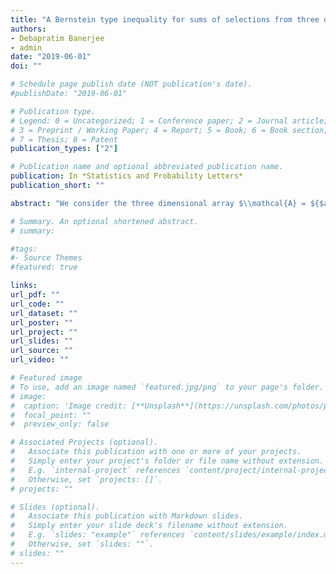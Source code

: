 ```yaml
---
title: "A Bernstein type inequality for sums of selections from three dimensional arrays"
authors:
- Debapratim Banerjee
- admin
date: "2019-06-01"
doi: ""

# Schedule page publish date (NOT publication's date).
#publishDate: "2019-06-01"

# Publication type.
# Legend: 0 = Uncategorized; 1 = Conference paper; 2 = Journal article;
# 3 = Preprint / Working Paper; 4 = Report; 5 = Book; 6 = Book section;
# 7 = Thesis; 8 = Patent
publication_types: ["2"]

# Publication name and optional abbreviated publication name.
publication: In *Statistics and Probability Letters*
publication_short: ""

abstract: "We consider the three dimensional array $\\mathcal{A} = ${$a\\_{i,j,k}$}$\\_{1\\le i,j,k \\le n}$, with $a_{i,j,k} \\in [0,1]$, and the two random statistics $T\\_{1}:= \\sum\\_{i=1}^n \\sum\\_{j=1}^n a\\_{i,j,\\sigma(i)}$ and $T\\_{2}:= \\sum\\_{i=1}^{n} a\\_{i,\\sigma(i),\\pi(i)}$, where $\\sigma$ and $\\pi$ are chosen independently from the set of permutations of {$1,2,...,n$}. These can be viewed as natural three dimensional generalizations of the statistic $T\\_{3} = \\sum\\_{i=1}^{n} a\\_{i,\\sigma(i)}$, considered by Hoeffding (1951). Here we give Bernstein type concentration inequalities for $T\\_{1}$ and $T\\_{2}$ by extending the argument for concentration of $T\\_{3}$ by Chatterjee (2005)."

# Summary. An optional shortened abstract.
# summary: 

#tags:
#- Source Themes
#featured: true

links:
url_pdf: ""
url_code: ""
url_dataset: ""
url_poster: ""
url_project: ""
url_slides: ""
url_source: ""
url_video: ""

# Featured image
# To use, add an image named `featured.jpg/png` to your page's folder. 
# image: 
#  caption: 'Image credit: [**Unsplash**](https://unsplash.com/photos/pLCdAaMFLTE)'
#  focal_point: ""
#  preview_only: false

# Associated Projects (optional).
#   Associate this publication with one or more of your projects.
#   Simply enter your project's folder or file name without extension.
#   E.g. `internal-project` references `content/project/internal-project/index.md`.
#   Otherwise, set `projects: []`.
# projects: ""

# Slides (optional).
#   Associate this publication with Markdown slides.
#   Simply enter your slide deck's filename without extension.
#   E.g. `slides: "example"` references `content/slides/example/index.md`.
#   Otherwise, set `slides: ""`.
# slides: ""
---
```




